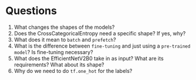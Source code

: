 # Questions
1. What changes the shapes of the models?
2. Does the CrossCategoricalEntropy need a specific shape? If yes, why?
3. What does it mean to `batch` and `prefetch`?
4. What is the difference between `fine-tuning` and just using a `pre-trained model`?
Is fine-tuning necessary?
5. What does the EfficientNetV2B0 take in as input? What are its requirements? What about its shape?
6. Why do we need to do `tf.one_hot` for the labels?